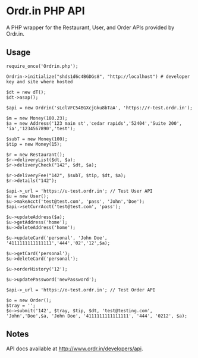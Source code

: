 Ordr.in PHP API
======================

A PHP wrapper for the Restaurant, User, and Order APIs provided by Ordr.in.

Usage
-----
	require_once('Ordrin.php');
	
	Ordrin->initialize("shds1d6c4BGDGs8", "http://localhost") # developer key and site where hosted

    $dt = new dT();
    $dt->asap();

    $api = new Ordrin('sLclVFC54BGXcjGku8bTaA', 'https://r-test.ordr.in');

    $m = new Money(100.23);
    $a = new Address('123 main st','cedar rapids','52404','Suite 200', 'ia','1234567890','test');

    $subT = new Money(100);
    $tip = new Money(15);

    $r = new Restaurant();
    $r->deliveryList($dt, $a);
    $r->deliveryCheck("142", $dt, $a);

    $r->deliveryFee("142", $subT, $tip, $dt, $a);
    $r->details("142");

    $api->_url = 'https://u-test.ordr.in'; // Test User API
    $u = new User();
    $u->makeAcct('test@test.com', 'pass', 'John','Doe');
    $api->setCurrAcct('test@test.com', 'pass');

    $u->updateAddress($a);
    $u->getAddress('home');
    $u->deleteAddress('home');

    $u->updateCard('personal', 'John Doe', '4111111111111111','444','02','12',$a);

    $u->getCard('personal');
    $u->deleteCard('personal');

    $u->orderHistory('12');

    $u->updatePassword('newPassword');

    $api->_url = 'https://o-test.ordr.in'; // Test Order API

    $o = new Order();
    $tray = '';
    $o->submit('142', $tray, $tip, $dt, 'test@testing.com', 'John','Doe',$a, 'John Doe', '4111111111111111', '444', '0212', $a);


Notes
----- 
API docs available at http://www.ordr.in/developers/api.